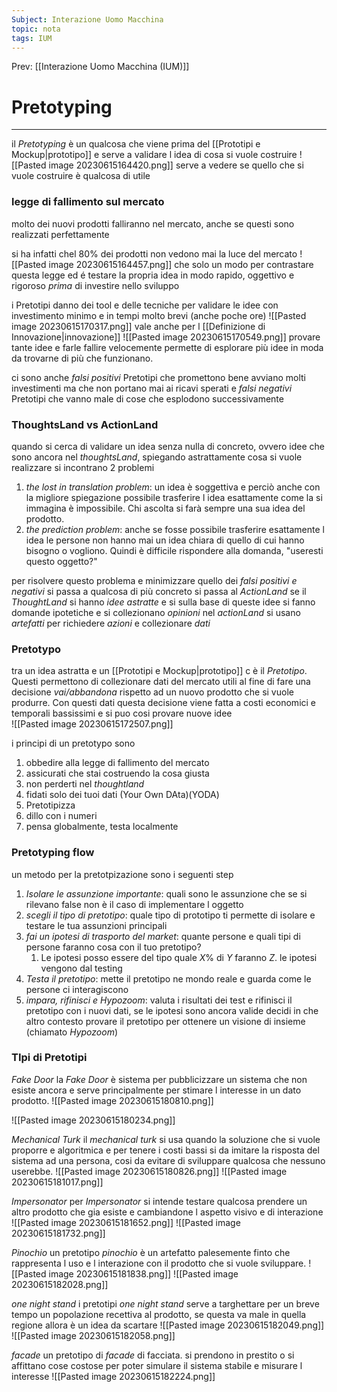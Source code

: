 ```yaml
---
Subject: Interazione Uomo Macchina
topic: nota
tags: IUM
---
```


Prev: [[Interazione Uomo Macchina (IUM)]]

# Pretotyping
---
il _Pretotyping_ è un qualcosa che viene prima del [[Prototipi e Mockup|prototipo]] e serve a validare l idea di cosa si vuole costruire 
![[Pasted image 20230615164420.png]]
serve a vedere se quello che si vuole costruire è qualcosa di utile


### legge di fallimento sul mercato
molto dei nuovi prodotti falliranno nel mercato, anche se questi sono realizzati perfettamente 

si ha infatti chel 80% dei prodotti non vedono mai la luce del mercato
![[Pasted image 20230615164457.png]]
che solo un modo per contrastare questa legge ed é testare la propria idea in modo rapido, oggettivo e rigoroso _prima_ di investire nello sviluppo

i Pretotipi danno dei tool e delle tecniche per validare le idee con investimento minimo e in tempi molto brevi (anche poche ore)
![[Pasted image 20230615170317.png]]
vale anche per l [[Definizione di Innovazione|innovazione]]
![[Pasted image 20230615170549.png]]
provare tante idee e farle fallire velocemente permette di esplorare più idee in moda da trovarne di più che funzionano.


ci sono anche _falsi positivi_ Pretotipi che promettono bene avviano molti investimenti ma che non portano mai ai ricavi sperati e _falsi negativi_ Pretotipi che vanno male di cose che esplodono successivamente

### ThoughtsLand vs ActionLand
quando si cerca di validare un idea senza nulla di concreto, ovvero idee che sono ancora nel _thoughtsLand_, spiegando astrattamente cosa si vuole realizzare si incontrano 2 problemi
1. _the lost in translation problem_: un idea è soggettiva e perciò anche con la migliore spiegazione possibile trasferire l idea esattamente come la si immagina è impossibile. Chi ascolta si farà sempre una sua idea del prodotto.
2. _the prediction problem_: anche se fosse possibile trasferire esattamente l idea le persone non hanno mai un idea chiara di quello di cui hanno bisogno o vogliono. Quindi è difficile rispondere alla domanda, "useresti questo oggetto?"


per risolvere questo problema e minimizzare quello dei _falsi positivi e negativi_ si passa a qualcosa di più concreto si passa al _ActionLand_
se il _ThoughtLand_ si hanno _idee astratte_ e si sulla base di queste idee si fanno domande ipotetiche e si collezionano _opinioni_
nel _actionLand_ si usano _artefatti_ per richiedere _azioni_ e collezionare _dati_


### Pretotypo
tra un idea astratta e un [[Prototipi e Mockup|prototipo]] c è il _Pretotipo_. Questi permettono di collezionare dati del mercato utili al fine di fare una decisione _vai/abbandona_ rispetto ad un nuovo prodotto che si vuole produrre. Con questi dati questa decisione viene fatta a costi economici e temporali bassissimi e si puo cosi provare nuove idee  
![[Pasted image 20230615172507.png]]


i principi di un pretotypo sono
1. obbedire alla legge di fallimento del mercato
2. assicurati che stai costruendo la cosa giusta
3. non perderti nel _thoughtland_
4. fidati solo dei tuoi dati  (Your Own DAta)(YODA)
5. Pretotipizza
6. dillo con i numeri
7. pensa globalmente, testa localmente



### Pretotyping flow
un metodo per la pretotpizazione sono i seguenti step
1. _Isolare le assunzione importante_: quali sono le assunzione che se si rilevano false non è il caso di implementare l oggetto
2. _scegli il tipo di pretotipo_: quale tipo di prototipo ti permette di isolare e testare le tua assunzioni principali
3. _fai un ipotesi di trasporto del market_: quante persone e quali tipi di persone faranno cosa con il tuo pretotipo? 
	1. Le ipotesi posso essere del tipo quale $X\%$ di $Y$ faranno $Z$. le ipotesi vengono dal testing
4. _Testa il pretotipo_: mette il pretotipo ne mondo reale e guarda come le persone ci interagiscono
5. _impara, rifinisci e Hypozoom_: valuta i risultati dei test e rifinisci il pretotipo con i nuovi dati, se le ipotesi sono ancora valide decidi in che altro contesto provare il pretotipo per ottenere un visione di insieme (chiamato _Hypozoom_)


### TIpi di Pretotipi
_Fake Door_ 
la _Fake Door_ è sistema per pubblicizzare un sistema che non esiste ancora e serve principalmente per stimare l interesse in un dato prodotto.
![[Pasted image 20230615180810.png]]

![[Pasted image 20230615180234.png]]


_Mechanical Turk_
il _mechanical turk_ si usa quando la soluzione che si vuole proporre e algoritmica e per tenere i costi bassi si da imitare la risposta del sistema ad una persona, cosi da evitare di sviluppare qualcosa che nessuno userebbe.
![[Pasted image 20230615180826.png]]
![[Pasted image 20230615181017.png]]



_Impersonator_
per _Impersonator_ si intende testare qualcosa prendere un altro prodotto che gia esiste e cambiandone l aspetto visivo e di interazione
![[Pasted image 20230615181652.png]]
![[Pasted image 20230615181732.png]]

_Pinochio_
un pretotipo _pinochio_  è un artefatto palesemente finto che rappresenta l uso e l interazione con il prodotto che si vuole sviluppare. 
![[Pasted image 20230615181838.png]]
![[Pasted image 20230615182028.png]]


_one night stand_
i pretotipi _one night stand_ serve a targhettare per un breve tempo un popolazione recettiva al prodotto, se questa va male in quella regione allora è un idea da scartare
![[Pasted image 20230615182049.png]]
![[Pasted image 20230615182058.png]]


_facade_
un pretotipo di _facade_ di facciata. si prendono in prestito o si affittano cose costose per poter simulare il sistema stabile e misurare l interesse
![[Pasted image 20230615182224.png]]


